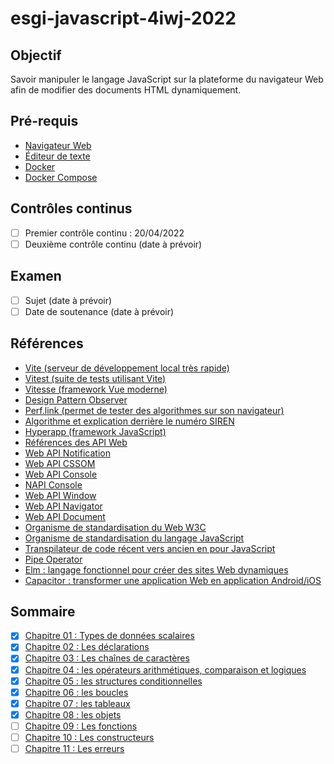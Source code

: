 # esgi-javascript-4iwj-2022

## Objectif

Savoir manipuler le langage JavaScript sur la plateforme du navigateur Web afin de modifier des documents HTML dynamiquement.

## Pré-requis

- [Navigateur Web](https://www.google.com/chrome/index.html)
- [Éditeur de texte](https://code.visualstudio.com/)
- [Docker](https://www.docker.com/)
- [Docker Compose](https://docs.docker.com/compose/)

## Contrôles continus

- [ ] Premier contrôle continu : 20/04/2022
- [ ] Deuxième contrôle continu (date à prévoir)

## Examen

- [ ] Sujet (date à prévoir)
- [ ] Date de soutenance (date à prévoir)

## Références

- [Vite (serveur de développement local très rapide)](https://vitejs.dev/)
- [Vitest (suite de tests utilisant Vite)](https://vitest.dev/)
- [Vitesse (framework Vue moderne)](https://github.com/antfu/vitesse)
- [Design Pattern Observer](https://refactoring.guru/design-patterns/observer)
- [Perf.link (permet de tester des algorithmes sur son navigateur)](https://perf.link)
- [Algorithme et explication derrière le numéro SIREN](https://fr.wikipedia.org/wiki/Syst%C3%A8me_d%27identification_du_r%C3%A9pertoire_des_entreprises)
- [Hyperapp (framework JavaScript)](https://github.com/JorgeBucaran/hyperapp)
- [Références des API Web](https://developer.mozilla.org/en-US/docs/Web/API)
- [Web API Notification](https://developer.mozilla.org/en-US/docs/Web/API/Notification/Notification)
- [Web API CSSOM](https://developer.mozilla.org/en-US/docs/Web/API/CSS_Object_Model)
- [Web API Console](https://developer.mozilla.org/en-US/docs/Web/API/console)
- [NAPI Console](https://nodejs.org/dist/latest-v17.x/docs/api/console.html)
- [Web API Window](https://developer.mozilla.org/en-US/docs/Web/API/Window)
- [Web API Navigator](https://developer.mozilla.org/en-US/docs/Web/API/Window/navigator)
- [Web API Document](https://developer.mozilla.org/en-US/docs/Web/API/Window/document)
- [Organisme de standardisation du Web W3C](https://www.w3.org/)
- [Organisme de standardisation du langage JavaScript](https://www.ecma-international.org/publications-and-standards/standards/ecma-262/)
- [Transpilateur de code récent vers ancien en pour JavaScript](https://babeljs.io/)
- [Pipe Operator](https://2ality.com/2022/01/pipe-operator.html)
- [Elm : langage fonctionnel pour créer des sites Web dynamiques](https://elm-lang.org/)
- [Capacitor : transformer une application Web en application Android/iOS](https://capacitorjs.com/)

## Sommaire

- [X] [Chapitre 01 : Types de données scalaires](./chapitre-01)
- [X] [Chapitre 02 : Les déclarations](./chapitre-02)
- [X] [Chapitre 03 : Les chaînes de caractères](./chapitre-03)
- [X] [Chapitre 04 : les opérateurs arithmétiques, comparaison et logiques](./chapitre-04)
- [X] [Chapitre 05 : les structures conditionnelles](./chapitre-05)
- [X] [Chapitre 06 : les boucles](./chapitre-06)
- [X] [Chapitre 07 : les tableaux](./chapitre-07)
- [X] [Chapitre 08 : les objets](./chapitre-08)
- [ ] [Chapitre 09 : Les fonctions](./chapitre-09)
- [ ] [Chapitre 10 : Les constructeurs](./chapitre-10)
- [ ] [Chapitre 11 : Les erreurs](./chapitre-11)
